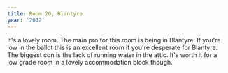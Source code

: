 ```yaml
---
title: Room 20, Blantyre
year: '2012'
---
```


It's a lovely room. The main pro for this room is being in Blantyre. If you're low in the ballot this is an excellent room if you're desperate for Blantyre. The biggest con is the lack of running water in the attic. It's worth it for a low grade room in a lovely accommodation block though.